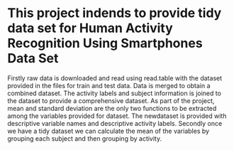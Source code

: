 # This project indends to provide tidy data set for Human Activity Recognition Using Smartphones Data Set 
Firstly raw data is downloaded and read using read.table with the dataset provided in the files for train and test data.
Data is merged to obtain a combined dataset. The activity labels  and subject information is joined to the dataset to provide a comprehensive dataset. As part of the project, mean and standard deviation are the only two functions to be extracted among the variables provided for dataset. The newdataset is provided with descriptive variable names and descriptive activity labels.
Secondly once we have a tidy dataset we can calculate the mean of the variables by grouping each subject and then grouping by activity.

